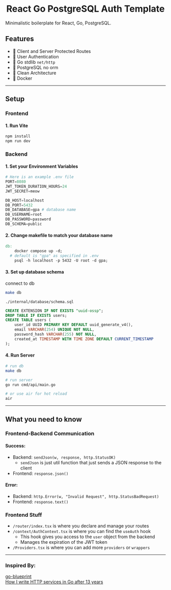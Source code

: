 <p align="center">
<h1 align="center">React Go PostgreSQL Auth Template</h1>
</p>

Minimalistic boilerplate for React, Go, PostgreSQL.

## Features

- 🚀 Client and Server Protected Routes
- 🚀 User Authentication
- 🚀 Go stdlib `net/http`
- 🚀 PostgreSQL no orm
- 🚀 Clean Architecture
- 🚀 Docker

---

## Setup

### Frontend

#### 1. Run Vite

```bash
npm install
npm run dev
```

### Backend

#### 1. Set your Environment Variables

```py
# Here is an example .env file
PORT=8080
JWT_TOKEN_DURATION_HOURS=24
JWT_SECRET=meow

DB_HOST=localhost
DB_PORT=5432
DB_DATABASE=gpa # database name
DB_USERNAME=root
DB_PASSWORD=password
DB_SCHEMA=public
```

#### 2. Change makefile to match your database name

```makefile
db:
	docker compose up -d;
  # default is "gpa" as specified in .env
	psql -h localhost -p 5432 -U root -d gpa;

```

#### 3. Set up database schema

connect to db

```bash
make db
```

`./internal/database/schema.sql`

```sql
CREATE EXTENSION IF NOT EXISTS "uuid-ossp";
DROP TABLE IF EXISTS users;
CREATE TABLE users (
    user_id UUID PRIMARY KEY DEFAULT uuid_generate_v4(),
    email VARCHAR(254) UNIQUE NOT NULL,
    password_hash VARCHAR(255) NOT NULL,
    created_at TIMESTAMP WITH TIME ZONE DEFAULT CURRENT_TIMESTAMP
);

```

#### 4. Run Server

```bash
# run db
make db

# run server
go run cmd/api/main.go

# or use air for hot reload
air
```

---

## What you need to know

### Frontend-Backend Communication

#### Success:

- Backend: `sendJson(w, response, http.StatusOK)`
  - `sendJson` is just util function that just sends a JSON response to the client
- Frontend: `response.json()`

#### Error:

- Backend: `http.Error(w, "Invalid Request", http.StatusBadRequest)`
- Frontend: `response.text()`

### Frontend Stuff

- `/router/index.tsx` is where you declare and manage your routes
- `/context/AuthContext.tsx` is where you can find the `useAuth` hook
  - This hook gives you access to the `user` object from the backend
  - Manages the expiration of the JWT token
- `/Providers.tsx` is where you can add more `providers` or `wrappers`

---

### Inspired By:

[go-blueprint](https://github.com/Melkeydev/go-blueprint) <br>
[How I write HTTP services in Go after 13 years](https://grafana.com/blog/2024/02/09/how-i-write-http-services-in-go-after-13-years/#an-opportunity-to-hide-the-requestresponse-types-away)
